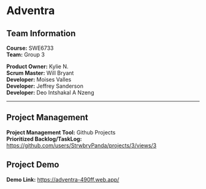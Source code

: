 # Adventra

## Team Information


**Course:** SWE6733  
**Team:** Group 3

**Product Owner:** Kylie N.  
**Scrum Master:** Will Bryant  
**Developer:** Moises Valles  
**Developer:** Jeffrey Sanderson  
**Developer:** Deo Intshakal A Nzeng  


---
## Project Management

**Project Management Tool:** Github Projects  
**Prioritized Backlog/TaskLog:** https://github.com/users/StrwbryPanda/projects/3/views/3

## Project Demo
**Demo Link:** https://adventra-490ff.web.app/
